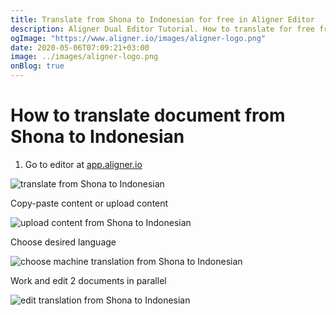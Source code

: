 ```yaml
---
title: Translate from Shona to Indonesian for free in Aligner Editor
description: Aligner Dual Editor Tutorial. How to translate for free from Shona to Indonesian. Aligner is multilingual document management platform. 
ogImage: "https://www.aligner.io/images/aligner-logo.png"
date: 2020-05-06T07:09:21+03:00
image: ../images/aligner-logo.png
onBlog: true
---
```


# How to translate document from Shona to Indonesian

1. Go to editor at [app.aligner.io](https://app.aligner.io "Aligner App web page")

![translate from Shona to Indonesian](../aligner-blank-editor.png "translate from Shona to Indonesian")

Copy-paste content or upload content

![upload content from Shona to Indonesian](../aligner-uploaded-document.png "upload content from Shona to Indonesian")

Choose desired language

![choose machine translation from Shona to Indonesian](../aligner-language-dropdown.png "choose machine translation from Shona to Indonesian")

Work and edit 2 documents in parallel

![edit translation from Shona to Indonesian](../aligner-double-sitded-editor.png "edit translation from Shona to Indonesian")

